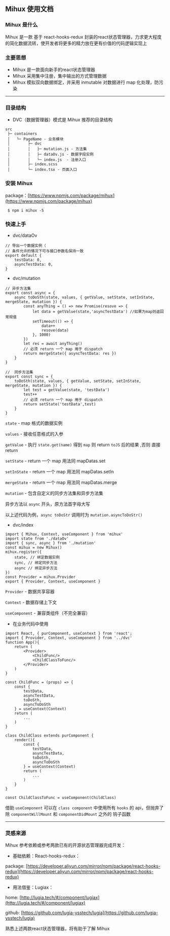 ## Mihux 使用文档

### Mihux 是什么

Mihux 是一款 基于 react-hooks-redux 封装的react状态管理器，力求更大程度的简化数据流转，使开发者将更多的精力放在更有价值的代码逻辑实现上

### 主要思想
- Mihux 是一款面向新手的react状态管理器
- Mihux 采用集中注册，集中输出的方式管理数据
- Mihux 模拟双向数据绑定，并采用 inmutable 对数据进行 map 化处理，防污染

---

### 目录结构

- DVC（数据管理器）模式是 Mihux 推荐的目录结构

```
src
 ├─ containers
 │   └─ PageName - 业务模块
 │        ├─ dvc
 │        │   ├─ mutation.js - 方法集
 │        │   ├─ dataOv.js - 数据字段实例
 │        │   └─ index.js  - 注册入口
 │        ├─ index.scss
 │        └─ index.tsx - 页面入口 
```

### 安装 Mihux

package：[https://www.npmjs.com/package/mihux](https://www.npmjs.com/package/mihux)

```
 $ npm i mihux -S
```

### 快速上手

- dvc/dataOv

```
// 导出一个数据实例（
// 条件允许的情况下可与接口参数名保持一致
export default {
    testData: 0,
    asyncTestData: 0,
}
```

- dvc/mutation

```
// 异步方法集
export const async = {
    async toDoSth(state, values, { getValue, setState, setInState, mergeState, mutation }) {
        const anyThing = () => new Promise(resove => {
            let data = getValue(state,'asyncTestData') //如果为map则返回常规值
            setTimeout(() => {
                data++
                resove(data)
            }, 1000)
        })
        let res = await anyThing()
        // 必须 return 一个 map 用于 dispatch
        return mergeState({ asyncTestData: res })
    }
}

//  同步方法集
export const sync = {
    toDoSth(state, values, { getValue, setState, setInState, mergeState, mutation }) {
        let test = getValue(state, 'testData')
        test++
        // 必须 return 一个 map 用于 dispatch
        return setState('testData',test)
    }
}
```
 `state` - map 格式的数据实例

`values` - 接收任意格式的入参

`getValue` - 执行 `state.get(name)` 得到 `map` 则 return `toJS` 后的结果 ,否则 直接 return 

`setState` - return 一个 map 用法同 mapDatas.set 

`setInState` - return 一个 map 用法同 mapDatas.setIn 

`mergeState` - return 一个 map 用法同 mapDatas.merge 

`mutation` - 包含自定义的同步方法集和异步方法集 

异步方法以 `async` 开头，原方法首字母大写 

以上述代码为例，`async toDoStr`  调用时为 `mutation.asyncToDoStr()`

- dvc/index

```
import { Mihux, Context, useComponent } from 'mihux'
import state from './dataOv'
import { sync, async } from './mutation'
const mihux = new Mihux()
mihux.register({
    state, // 绑定数据实例
    sync, // 绑定同步方法
    async // 绑定异步方法
})
const Provider = mihux.Provider
export { Provider, Context, useComponent }
```

`Provider` - 数据共享容器

`Context` - 数据存储上下文

`useComponent` - 兼容类组件（不完全兼容）

- 在业务代码中使用

```
import React, { purComponent, useContext } from 'react';
import { Provider, Context, useComponent } from '../dvc'
function App(){
    return (
        <Provider>
            <ChildFunc/>
            <ChildClassToFunc/>
        </Provider>
    )
}

const ChildFunc = (props) => {
    const {
        testData,
        asyncTestData,
        toDoSth,
        asyncToDoSth
    } = useContext(Context)
    return (
        ...
    )
}

class ChildClass extends purComponent {
    render(){
        const {
            testData,
            asyncTestData,
            toDoSth,
            asyncToDoSth
        } = useContext(Context)
        return (
            ...
        )
    }
}

const ChildClassToFunc = useComponent(ChildClass)

```

借助 `useComponent` 可以在 `class component` 中使用所有 `hooks` 的 api，但抛弃了除 `componentWillMount` 和 `componentDidMount` 之外的 钩子函数

---

### 灵感来源
Mihux 参考依赖或参考两款已有的开源状态管理器完成开发：

- 基础依赖：React-hooks-redux：

package: [https://developer.aliyun.com/mirror/npm/package/react-hooks-redux](https://developer.aliyun.com/mirror/npm/package/react-hooks-redux)

- 用法借鉴：Lugiax：

home: [http://lugia.tech/#/component/lugiax](http://lugia.tech/#/component/lugiax)

github: [https://github.com/lugia-ysstech/lugia](https://github.com/lugia-ysstech/lugia)

熟悉上述两款react状态管理器，将有助于了解 Mihux
